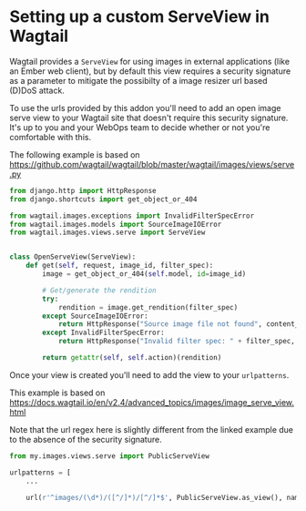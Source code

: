 # Setting up a custom ServeView in Wagtail

Wagtail provides a `ServeView` for using images in external applications (like an Ember web client), but by default this view requires a security signature as a parameter to mitigate the possibilty of a image resizer url based (D)DoS attack.

To use the urls provided by this addon you'll need to add an open image serve view to your Wagtail site that doesn't require this security signature. It's up to you and your WebOps team to decide whether or not you're comfortable with this.

The following example is based on https://github.com/wagtail/wagtail/blob/master/wagtail/images/views/serve.py

```py
from django.http import HttpResponse
from django.shortcuts import get_object_or_404

from wagtail.images.exceptions import InvalidFilterSpecError
from wagtail.images.models import SourceImageIOError
from wagtail.images.views.serve import ServeView


class OpenServeView(ServeView):
    def get(self, request, image_id, filter_spec):
        image = get_object_or_404(self.model, id=image_id)

        # Get/generate the rendition
        try:
            rendition = image.get_rendition(filter_spec)
        except SourceImageIOError:
            return HttpResponse("Source image file not found", content_type='text/plain', status=410)
        except InvalidFilterSpecError:
            return HttpResponse("Invalid filter spec: " + filter_spec, content_type='text/plain', status=400)

        return getattr(self, self.action)(rendition)
```

Once your view is created you'll need to add the view to your `urlpatterns`.

This example is based on https://docs.wagtail.io/en/v2.4/advanced_topics/images/image_serve_view.html

Note that the url regex here is slightly different from the linked example due to the absence of the security signature.

```py
from my.images.views.serve import PublicServeView

urlpatterns = [
    ...

    url(r'^images/(\d*)/([^/]*)/[^/]*$', PublicServeView.as_view(), name='wagtailimages_serve'),
```
